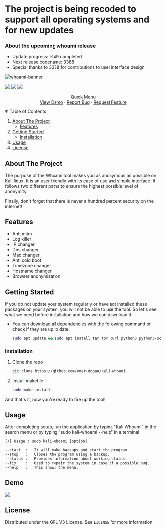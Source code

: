 # The project is being recoded to support all operating systems and for new updates
### About the upcoming whoami release
* Update progress: %49 completed 
* Next release codename: 3388
* Special thanks to 3388 for contributions to user interface design

<!-- PROJECT LOGO -->
![whoami-banner](https://user-images.githubusercontent.com/59175356/124522019-530f3480-ddfa-11eb-8e8b-a678b01b9254.PNG)
  
![](https://img.shields.io/github/v/release/omer-dogan/whoami?color=black&style=flat-square) ![](https://img.shields.io/github/last-commit/omer-dogan/whoami?color=black)  ![](https://img.shields.io/github/languages/code-size/omer-dogan/whoami?color=black&style=flat-square)

  <p align="center">  
    Quıck Menu
    <br />
    <a href="https://github.com/omer-dogan/kali-whoami#demo">View Demo</a>
    ·
    <a href="https://github.com/omer-dogan/kali-whoami/issues/new?assignees=omer-dogan&labels=bug&template=bug_report.md&title=Bug">Report Bug</a>
    ·
    <a href="https://github.com/omer-dogan/kali-whoami/issues/new?assignees=omer-dogan&labels=enhancement&template=feature_request.md&title=Feature+Request">Request Feature</a>
  </p>
</p>

<!-- TABLE OF CONTENTS -->
<details open="open">
  <summary>Table of Contents</summary>
  <ol>
    <li>
      <a href="#about-the-project">About The Project</a>
      <ul>
        <li><a href="#features">Features</a></li>
      </ul>
    </li>
    <li>
      <a href="#getting-started">Getting Started</a>
      <ul>
        <li><a href="#installation">Installation</a></li>
      </ul>
    </li>
    <li><a href="#usage">Usage</a></li>   
    <li><a href="#license">License</a></li>

  </ol>
</details>

<!-- ABOUT THE PROJECT -->
## About The Project

The purpose of the Whoami tool makes you as anonymous as possible on Kali linux. It is an user friendly with its ease of use and simple interface.
It follows two different paths to ensure the highest possible level of anonymity. 

Finally, don't forget that there is never a hundred percent security on the internet!

<!-- FEATURES -->
## Features
 * Anti mitm
 * Log killer
 * IP changer
 * Dns changer
 * Mac changer
 * Anti cold boot
 * Timezone changer
 * Hostname changer
 * Browser anonymization

<!-- GETTING STARTED -->
## Getting Started

If you do not update your system regularly or have not installed these packages on your system, you will not be able to use the tool.
So let's see what we need before installation and how we can download it.

* You can download all dependencies with the following command or check if they are up to date.

  ```sh
  sudo apt update && sudo apt install tar tor curl python3 python3-scapy network-manager
  ```

### Installation

1. Clone the repo
 
   ```sh
   git clone https://github.com/omer-dogan/kali-whoami
   ```
2. Install makefile
 
   ```sh
   sudo make install
   ```
And that's it, now you're ready to fire up the tool!

<!-- USAGE EXAMPLES -->
## Usage
 After completing setup, run the application by typing "Kali Whoami" in the search menu or by typing "sudo kali-whoami --help" in a terminal 

   ```
[+] Usage : sudo kali-whoami [option]

 --start  :   It will make backups and start the program.
 --stop   :   Closes the program using a backup.
 --status :   Provides information about working status.
 --fix    :   Used to repair the system in case of a possible bug.
 --help   :   This shows the menu.
   ```

<!-- Demo --> 
## Demo
![](https://user-images.githubusercontent.com/59175356/124754970-cc8d4c80-def8-11eb-8606-02c6cdd7f5a2.gif)

<!-- LICENSE -->
## License

Distributed under the GPL V3 License. See `LICENSE` for more information
